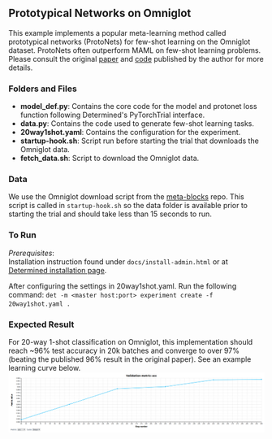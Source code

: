 ## Prototypical Networks on Omniglot
This example implements a popular meta-learning method called prototypical networks (ProtoNets) for few-shot learning on the Omniglot dataset.  ProtoNets often outperform MAML on few-shot learning problems.
Please consult the original [paper](http://papers.nips.cc/paper/6996-prototypical-networks-for-few-shot-learning.pdf) and [code](https://github.com/jakesnell/prototypical-networks) published by the author for more details.

### Folders and Files
* **model_def.py**: Contains the core code for the model and protonet loss function following Determined's PyTorchTrial interface.
* **data.py**: Contains the code used to generate few-shot learning tasks.
* **20way1shot.yaml**: Contains the configuration for the experiment. 
* **startup-hook.sh**: Script run before starting the trial that downloads the Omniglot data.
* **fetch_data.sh**: Script to download the Omniglot data.

### Data
We use the Omniglot download script from the [meta-blocks](https://github.com/alshedivat/meta-blocks/blob/master/benchmarks/omniglot/fetch_data.sh) repo.  This script is called in `startup-hook.sh` so the data folder is available prior to starting the trial and should take less than 15 seconds to run.

### To Run
   *Prerequisites*:  
      Installation instruction found under `docs/install-admin.html` or at [Determined installation page](https://docs.determined.ai/latest/index.html).

   After configuring the settings in 20way1shot.yaml. Run the following command:
     `det -m <master host:port> experiment create -f 20way1shot.yaml . `

### Expected Result
For 20-way 1-shot classification on Omniglot, this implementation should reach ~96% test accuracy in 20k batches and converge to over 97% (beating the published 96% result in the original paper).  See an example learning curve below.
![](omniglot_20w1s.png)
